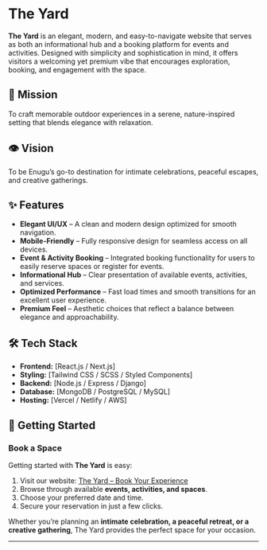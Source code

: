# The Yard  

**The Yard** is an elegant, modern, and easy-to-navigate website that serves as both an informational hub and a booking platform for events and activities. Designed with simplicity and sophistication in mind, it offers visitors a welcoming yet premium vibe that encourages exploration, booking, and engagement with the space.  

## 🌿 Mission  
To craft memorable outdoor experiences in a serene, nature-inspired setting that blends elegance with relaxation.  

## 👁️ Vision  
To be Enugu’s go-to destination for intimate celebrations, peaceful escapes, and creative gatherings.  

## ✨ Features  

- **Elegant UI/UX** – A clean and modern design optimized for smooth navigation.  
- **Mobile-Friendly** – Fully responsive design for seamless access on all devices.  
- **Event & Activity Booking** – Integrated booking functionality for users to easily reserve spaces or register for events.  
- **Informational Hub** – Clear presentation of available events, activities, and services.  
- **Optimized Performance** – Fast load times and smooth transitions for an excellent user experience.  
- **Premium Feel** – Aesthetic choices that reflect a balance between elegance and approachability.  

## 🛠️ Tech Stack  

- **Frontend:** [React.js / Next.js]  
- **Styling:** [Tailwind CSS / SCSS / Styled Components]  
- **Backend:** [Node.js / Express / Django]  
- **Database:** [MongoDB / PostgreSQL / MySQL] 
- **Hosting:** [Vercel / Netlify / AWS]

## 🚀 Getting Started  

### Book a Space  
Getting started with **The Yard** is easy:  

1. Visit our website: [The Yard – Book Your Experience](https://theyard.com)  
2. Browse through available **events, activities, and spaces**.  
3. Choose your preferred date and time.  
4. Secure your reservation in just a few clicks.  

Whether you’re planning an **intimate celebration, a peaceful retreat, or a creative gathering**, The Yard provides the perfect space for your occasion.  

---